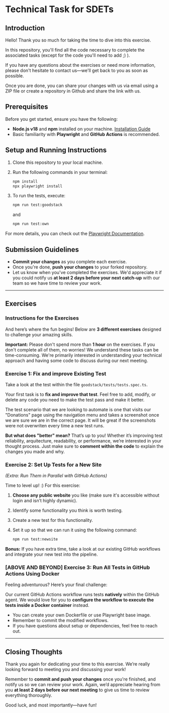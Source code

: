 # Technical Task for SDETs

## Introduction
Hello! Thank you so much for taking the time to dive into this exercise.

In this repository, you'll find all the code necessary to complete the associated tasks (except for the code you'll need to add ;) ). 

If you have any questions about the exercises or need more information, please don't hesitate to contact us—we'll get back to you as soon as possible.

Once you are done, you can share your changes with us via email using a ZIP file or create a repository in Github and share the link with us.

## Prerequisites
Before you get started, ensure you have the following:
- **Node.js v18** and **npm** installed on your machine. [Installation Guide](https://docs.npmjs.com/downloading-and-installing-node-js-and-npm)
- Basic familiarity with **Playwright** and **GitHub Actions** is recommended.

## Setup and Running Instructions
1. Clone this repository to your local machine.
2. Run the following commands in your terminal:

   ```bash
   npm install
   npx playwright install
   ```

3. To run the tests, execute:

   ```bash
   npm run test:goodstack
   ```

   and 

   ```bash
   npm run test:own
   ```

For more details, you can check out the [Playwright Documentation](https://playwright.dev/).

## Submission Guidelines
- **Commit your changes** as you complete each exercise.
- Once you're done, **push your changes** to your forked repository.
- Let us know when you've completed the exercises. We'd appreciate it if you could notify us **at least 2 days before your next catch-up** with our team so we have time to review your work.

---

## Exercises

### Instructions for the Exercises
And here’s where the fun begins! Below are **3 different exercises** designed to challenge your amazing skills.

**Important:** Please don't spend more than **1 hour** on the exercises. If you don't complete all of them, no worries! We understand these tasks can be time-consuming. We're primarily interested in understanding your technical approach and having some code to discuss during our next meeting.

### Exercise 1: Fix and improve Existing Test
Take a look at the test within the file `goodstack/tests/tests.spec.ts`.

Your first task is to **fix and improve that test**. Feel free to add, modify, or delete any code you need to make the test pass and make it better.

The test scenario that we are looking to automate is one that visits our "Donations" page using the navigation menu and takes a screenshot once we are sure we are in the correct page. It will be great if the screenshots were not overwriten every time a new test runs. 

**But what does "better" mean?** That’s up to you! Whether it’s improving test reliability, arquitecture, readability, or performance, we’re interested in your thought process. Just make sure to **comment within the code** to explain the changes you made and why.

### Exercise 2: Set Up Tests for a New Site  
*(Extra: Run Them in Parallel with GitHub Actions)*

Time to level up! :) For this exercise:

1. **Choose any public website** you like (make sure it's accessible without login and isn’t highly dynamic).
2. Identify some functionality you think is worth testing.
3. Create a new test for this functionality.
4. Set it up so that we can run it using the following command:

   ```bash
   npm run test:newsite
   ```

**Bonus:** If you have extra time, take a look at our existing GitHub workflows and integrate your new test into the pipeline.

### [ABOVE AND BEYOND] Exercise 3: Run All Tests in GitHub Actions Using Docker

Feeling adventurous? Here’s your final challenge:

Our current GitHub Actions workflow runs tests **natively** within the GitHub agent. We would love for you to **configure the workflow to execute the tests inside a Docker container** instead.

- You can create your own Dockerfile or use Playwright base image. 
- Remember to commit the modified workflows.
- If you have questions about setup or dependencies, feel free to reach out.

---

## Closing Thoughts
Thank you again for dedicating your time to this exercise. We’re really looking forward to meeting you and discussing your work!

Remember to **commit and push your changes** once you're finished, and notify us so we can review your work. Again, we’d appreciate hearing from you **at least 2 days before our next meeting** to give us time to review everything thoroughly.

Good luck, and most importantly—have fun!

